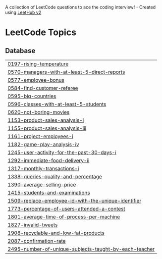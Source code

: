 A collection of LeetCode questions to ace the coding interview! - Created using [LeetHub v2](https://github.com/arunbhardwaj/LeetHub-2.0)
<!---LeetCode Topics Start-->
# LeetCode Topics
## Database
|  |
| ------- |
| [0197-rising-temperature](https://github.com/yash88990/Leetcode-top-50-SQL-problems/tree/master/0197-rising-temperature) |
| [0570-managers-with-at-least-5-direct-reports](https://github.com/yash88990/Leetcode-top-50-SQL-problems/tree/master/0570-managers-with-at-least-5-direct-reports) |
| [0577-employee-bonus](https://github.com/yash88990/Leetcode-top-50-SQL-problems/tree/master/0577-employee-bonus) |
| [0584-find-customer-referee](https://github.com/yash88990/Leetcode-top-50-SQL-problems/tree/master/0584-find-customer-referee) |
| [0595-big-countries](https://github.com/yash88990/Leetcode-top-50-SQL-problems/tree/master/0595-big-countries) |
| [0596-classes-with-at-least-5-students](https://github.com/yash88990/Leetcode-top-50-SQL-problems/tree/master/0596-classes-with-at-least-5-students) |
| [0620-not-boring-movies](https://github.com/yash88990/Leetcode-top-50-SQL-problems/tree/master/0620-not-boring-movies) |
| [1153-product-sales-analysis-i](https://github.com/yash88990/Leetcode-top-50-SQL-problems/tree/master/1153-product-sales-analysis-i) |
| [1155-product-sales-analysis-iii](https://github.com/yash88990/Leetcode-top-50-SQL-problems/tree/master/1155-product-sales-analysis-iii) |
| [1161-project-employees-i](https://github.com/yash88990/Leetcode-top-50-SQL-problems/tree/master/1161-project-employees-i) |
| [1182-game-play-analysis-iv](https://github.com/yash88990/Leetcode-top-50-SQL-problems/tree/master/1182-game-play-analysis-iv) |
| [1245-user-activity-for-the-past-30-days-i](https://github.com/yash88990/Leetcode-top-50-SQL-problems/tree/master/1245-user-activity-for-the-past-30-days-i) |
| [1292-immediate-food-delivery-ii](https://github.com/yash88990/Leetcode-top-50-SQL-problems/tree/master/1292-immediate-food-delivery-ii) |
| [1317-monthly-transactions-i](https://github.com/yash88990/Leetcode-top-50-SQL-problems/tree/master/1317-monthly-transactions-i) |
| [1338-queries-quality-and-percentage](https://github.com/yash88990/Leetcode-top-50-SQL-problems/tree/master/1338-queries-quality-and-percentage) |
| [1390-average-selling-price](https://github.com/yash88990/Leetcode-top-50-SQL-problems/tree/master/1390-average-selling-price) |
| [1415-students-and-examinations](https://github.com/yash88990/Leetcode-top-50-SQL-problems/tree/master/1415-students-and-examinations) |
| [1509-replace-employee-id-with-the-unique-identifier](https://github.com/yash88990/Leetcode-top-50-SQL-problems/tree/master/1509-replace-employee-id-with-the-unique-identifier) |
| [1773-percentage-of-users-attended-a-contest](https://github.com/yash88990/Leetcode-top-50-SQL-problems/tree/master/1773-percentage-of-users-attended-a-contest) |
| [1801-average-time-of-process-per-machine](https://github.com/yash88990/Leetcode-top-50-SQL-problems/tree/master/1801-average-time-of-process-per-machine) |
| [1827-invalid-tweets](https://github.com/yash88990/Leetcode-top-50-SQL-problems/tree/master/1827-invalid-tweets) |
| [1908-recyclable-and-low-fat-products](https://github.com/yash88990/Leetcode-top-50-SQL-problems/tree/master/1908-recyclable-and-low-fat-products) |
| [2087-confirmation-rate](https://github.com/yash88990/Leetcode-top-50-SQL-problems/tree/master/2087-confirmation-rate) |
| [2495-number-of-unique-subjects-taught-by-each-teacher](https://github.com/yash88990/Leetcode-top-50-SQL-problems/tree/master/2495-number-of-unique-subjects-taught-by-each-teacher) |
<!---LeetCode Topics End-->